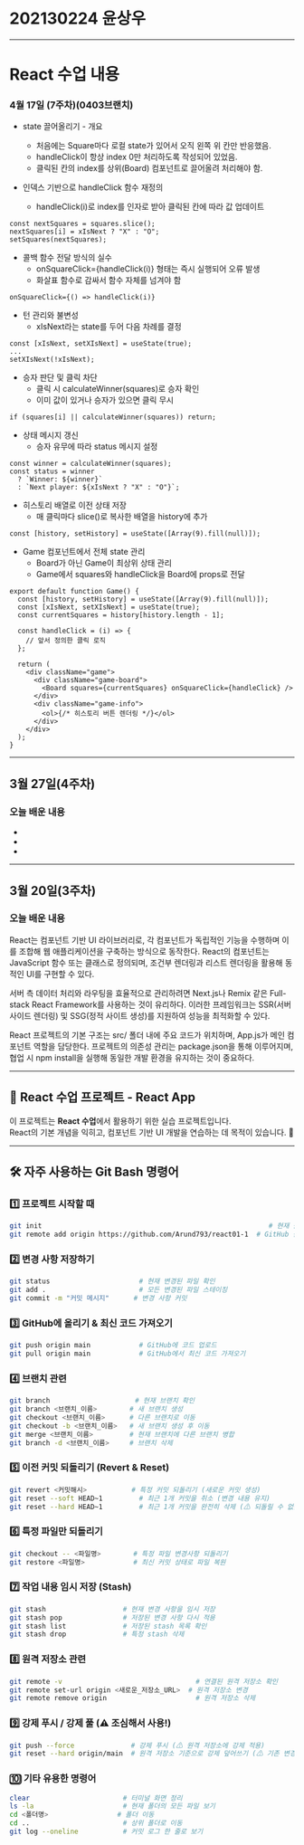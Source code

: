 # 202130224 윤상우

---

# React 수업 내용

### 4월 17일 (7주차)(0403브랜치)
- state 끌어올리기 - 개요
    - 처음에는 Square마다 로컬 state가 있어서 오직 왼쪽 위 칸만 반응했음.
    - handleClick이 항상 index 0만 처리하도록 작성되어 있었음.
    - 클릭된 칸의 index를 상위(Board) 컴포넌트로 끌어올려 처리해야 함.

- 인덱스 기반으로 handleClick 함수 재정의
    - handleClick(i)로 index를 인자로 받아 클릭된 칸에 따라 값 업데이트
```
const nextSquares = squares.slice();
nextSquares[i] = xIsNext ? "X" : "O";
setSquares(nextSquares);
```

- 콜백 함수 전달 방식의 실수
    - onSquareClick={handleClick(i)} 형태는 즉시 실행되어 오류 발생
    - 화살표 함수로 감싸서 함수 자체를 넘겨야 함
```
onSquareClick={() => handleClick(i)}
```

- 턴 관리와 불변성
    - xIsNext라는 state를 두어 다음 차례를 결정
```
const [xIsNext, setXIsNext] = useState(true);
...
setXIsNext(!xIsNext);
```

- 승자 판단 및 클릭 차단
    - 클릭 시 calculateWinner(squares)로 승자 확인
    - 이미 값이 있거나 승자가 있으면 클릭 무시
```
if (squares[i] || calculateWinner(squares)) return;
```

- 상태 메시지 갱신
    - 승자 유무에 따라 status 메시지 설정
```
const winner = calculateWinner(squares);
const status = winner
  ? `Winner: ${winner}`
  : `Next player: ${xIsNext ? "X" : "O"}`;
```

- 히스토리 배열로 이전 상태 저장
    - 매 클릭마다 slice()로 복사한 배열을 history에 추가
```
const [history, setHistory] = useState([Array(9).fill(null)]);
```

- Game 컴포넌트에서 전체 state 관리
    - Board가 아닌 Game이 최상위 상태 관리
    - Game에서 squares와 handleClick을 Board에 props로 전달
```
export default function Game() {
  const [history, setHistory] = useState([Array(9).fill(null)]);
  const [xIsNext, setXIsNext] = useState(true);
  const currentSquares = history[history.length - 1];

  const handleClick = (i) => {
    // 앞서 정의한 클릭 로직
  };

  return (
    <div className="game">
      <div className="game-board">
        <Board squares={currentSquares} onSquareClick={handleClick} />
      </div>
      <div className="game-info">
        <ol>{/* 히스토리 버튼 렌더링 */}</ol>
      </div>
    </div>
  );
}
```



---

## 3월 27일(4주차)

### 오늘 배운 내용
-
-
-

---

## 3월 20일(3주차)

### 오늘 배운 내용
React는 컴포넌트 기반 UI 라이브러리로, 각 컴포넌트가 독립적인 기능을 수행하며 이를 조합해 웹 애플리케이션을 구축하는 방식으로 동작한다. React의 컴포넌트는 JavaScript 함수 또는 클래스로 정의되며, 조건부 렌더링과 리스트 렌더링을 활용해 동적인 UI를 구현할 수 있다.

서버 측 데이터 처리와 라우팅을 효율적으로 관리하려면 Next.js나 Remix 같은 Full-stack React Framework를 사용하는 것이 유리하다. 이러한 프레임워크는 SSR(서버 사이드 렌더링) 및 SSG(정적 사이트 생성)를 지원하여 성능을 최적화할 수 있다.

React 프로젝트의 기본 구조는 src/ 폴더 내에 주요 코드가 위치하며, App.js가 메인 컴포넌트 역할을 담당한다. 프로젝트의 의존성 관리는 package.json을 통해 이루어지며, 협업 시 npm install을 실행해 동일한 개발 환경을 유지하는 것이 중요하다.

---

## 🎨 React 수업 프로젝트 - React App

이 프로젝트는 **React 수업**에서 활용하기 위한 실습 프로젝트입니다.  
React의 기본 개념을 익히고, 컴포넌트 기반 UI 개발을 연습하는 데 목적이 있습니다. 🚀

---

## 🛠️ 자주 사용하는 Git Bash 명령어

### 1️⃣ 프로젝트 시작할 때
```sh
git init                                                        # 현재 폴더를 Git 저장소로 초기화
git remote add origin https://github.com/Arund793/react01-1  # GitHub 원격 저장소 추가
```

### 2️⃣ 변경 사항 저장하기
```sh
git status                      # 현재 변경된 파일 확인
git add .                       # 모든 변경된 파일 스테이징
git commit -m "커밋 메시지"      # 변경 사항 커밋
```

### 3️⃣ GitHub에 올리기 & 최신 코드 가져오기
```sh
git push origin main            # GitHub에 코드 업로드
git pull origin main            # GitHub에서 최신 코드 가져오기
```

### 4️⃣ 브랜치 관련
```sh
git branch                     # 현재 브랜치 확인
git branch <브랜치_이름>        # 새 브랜치 생성
git checkout <브랜치_이름>      # 다른 브랜치로 이동
git checkout -b <브랜치_이름>   # 새 브랜치 생성 후 이동
git merge <브랜치_이름>         # 현재 브랜치에 다른 브랜치 병합
git branch -d <브랜치_이름>     # 브랜치 삭제
```

### 5️⃣ 이전 커밋 되돌리기 (Revert & Reset)
```sh
git revert <커밋해시>           # 특정 커밋 되돌리기 (새로운 커밋 생성)
git reset --soft HEAD~1         # 최근 1개 커밋을 취소 (변경 내용 유지)
git reset --hard HEAD~1         # 최근 1개 커밋을 완전히 삭제 (⚠ 되돌릴 수 없음!)
```

### 6️⃣ 특정 파일만 되돌리기
```sh
git checkout -- <파일명>        # 특정 파일 변경사항 되돌리기
git restore <파일명>            # 최신 커밋 상태로 파일 복원
```

### 7️⃣ 작업 내용 임시 저장 (Stash)
```sh
git stash                   # 현재 변경 사항을 임시 저장
git stash pop               # 저장된 변경 사항 다시 적용
git stash list              # 저장된 stash 목록 확인
git stash drop              # 특정 stash 삭제
```

### 8️⃣ 원격 저장소 관련
```sh
git remote -v                                 # 연결된 원격 저장소 확인
git remote set-url origin <새로운_저장소_URL>  # 원격 저장소 변경
git remote remove origin                      # 원격 저장소 삭제
```

### 9️⃣ 강제 푸시 / 강제 풀 (⚠ 조심해서 사용!)
```sh
git push --force              # 강제 푸시 (⚠ 원격 저장소에 강제 적용)
git reset --hard origin/main  # 원격 저장소 기준으로 강제 덮어쓰기 (⚠ 기존 변경 사항 삭제됨)
```

### 🔟 기타 유용한 명령어
```sh
clear                       # 터미널 화면 정리
ls -la                      # 현재 폴더의 모든 파일 보기
cd <폴더명>                 # 폴더 이동
cd ..                       # 상위 폴더로 이동
git log --oneline           # 커밋 로그 한 줄로 보기
```
